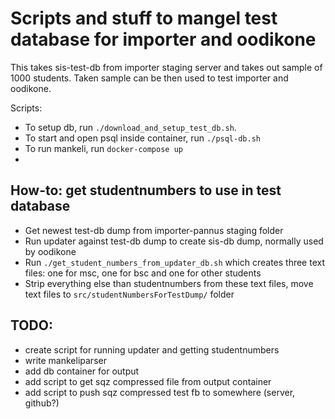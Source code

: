 # Scripts and stuff to mangel test database for importer and oodikone

This takes sis-test-db from importer staging server and takes out sample of
1000 students. Taken sample can be then used to test importer and oodikone.

Scripts:

- To setup db, run `./download_and_setup_test_db.sh`.
- To start and open psql inside container, run `./psql-db.sh`
- To run mankeli, run `docker-compose up`
-

## How-to: get studentnumbers to use in test database

- Get newest test-db dump from importer-pannus staging folder
- Run updater against test-db dump to create sis-db dump, normally used by oodikone
- Run `./get_student_numbers_from_updater_db.sh` which creates three text files: one for msc, one for bsc and one for other students
- Strip everything else than studentnumbers from these text files, move text files to `src/studentNumbersForTestDump/` folder

## TODO:

- create script for running updater and getting studentnumbers
- write mankeliparser
- add db container for output
- add script to get sqz compressed file from output container
- add script to push sqz compressed test fb to somewhere (server, github?)
